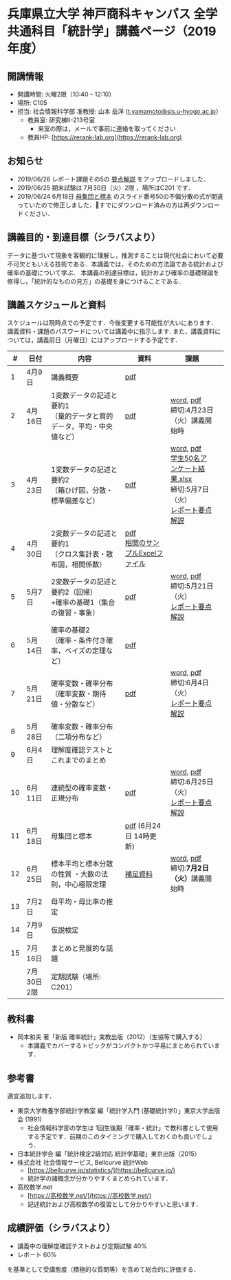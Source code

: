 # 兵庫県立大学 神戸商科キャンパス 全学共通科目「統計学」講義ページ（2019年度）


## 開講情報
- 開講時間: 火曜2限（10:40 – 12:10）
- 場所: C105
- 担当: 社会情報科学部 准教授: 山本 岳洋 (t.yamamoto@sis.u-hyogo.ac.jp）
  - 教員室: 研究棟II-213号室
     - 来室の際は，メールで事前に連絡を取ってください
  - 教員HP: [https://rerank-lab.org](https://rerank-lab.org)

## お知らせ
<!-- - 2019/07/02 本日の演習は[こちら](https://forms.gle/9eDhyVwzkkYpxcJk6) -->
- 2019/06/26 レポート課題その5の [要点解説](assignments/assignment20190611_answer.pdf) をアップロードしました．
- 2019/06/25 期末試験は 7月30日（火）2限 ，場所はC201 です．
- 2019/06/24 6月18日 [母集団と標本](assignments/assignment2190618.pdf) のスライド番号50の不偏分散の式が間違っていたので修正しました．すでにダウンロード済みの方は再ダウンロードください．

## 講義目的・到達目標（シラバスより）
データに基づいて現象を客観的に理解し，推測することは現代社会において必要不可欠ともいえる技術である．本講義では，そのための方法論である統計および確率の基礎について学ぶ． 本講義の到達目標は，統計および確率の基礎理論を修得し，「統計的なものの見方」の基礎を身につけることである．


## 講義スケジュールと資料
スケジュールは現時点での予定です．今後変更する可能性が大いにあります．
講義資料・課題のパスワードについては講義中に指示します.
また，講義資料については，講義前日（月曜日）にはアップロードする予定です．

| #   | 日付        | 内容                                                                     | 資料                                                                                              | 課題                                                                                                                                                                                                                                |     |
| --- | ----------- | ------------------------------------------------------------------------ | ------------------------------------------------------------------------------------------------- | ----------------------------------------------------------------------------------------------------------------------------------------------------------------------------------------------------------------------------------- | --- |
| 1   | 4月9日      | 講義概要                                                                 | [pdf](lectures/h31statistics20190409.pdf)                                                         |                                                                                                                                                                                                                                     |     |
| 2   | 4月16日     | 1変数データの記述と要約1<br>（量的データと質的データ，平均・中央値など） | [pdf](lectures/h31statistics20190416.pdf)                                                         | [word](assignments/assignment20190416.docx), [pdf](assignments/assignment20190416.pdf)<br>締切:4月23日（火）講義開始時                                                                                                              |     |
| 3   | 4月23日     | 1変数データの記述と要約2<br>（箱ひげ図，分散・標準偏差など）             | [pdf](lectures/h31statistics20190423.pdf)                                                         | [word](assignments/assignment20190423.docx), [pdf](assignments/assignment20190423.pdf)<br>[学生50名アンケート結果.xlsx](data/Students50.xlsx)<br>締切:5月7日（火）<br>[レポート要点解説](assignments/assignment20190423_answer.pdf) |     |
| 4   | 4月30日     | 2変数データの記述と要約1<br>（クロス集計表・散布図，相関係数）           | [pdf](lectures/h31statistics20190430.pdf)<br>[相関のサンプルExcelファイル](data/Correlation.xlsx) |                                                                                                                                                                                                                                     |     |
| 5   | 5月7日      | 2変数データの記述と要約2（回帰）<br>+確率の基礎1（集合の復習・事象）     | [pdf](lectures/h31statistics20190507.pdf)                                                         | [word](assignments/assignment20190507.docx), [pdf](assignments/assignment20190507.pdf)<br>締切:5月21日（火）<br>[レポート要点解説](assignments/assignment20190507_answer.pdf)                                                       |     |
| 6   | 5月14日     | 確率の基礎2<br>（確率・条件付き確率，ベイズの定理など）                  | [pdf](lectures/h31statistics20190514.pdf)                                                         |                                                                                                                                                                                                                                     |     |
| 7   | 5月21日     | 確率変数・確率分布（確率変数・期待値・分散など）                         | [pdf](lectures/h31statistics20190521.pdf)                                                         | [word](assignments/assignment20190521.docx), [pdf](assignments/assignment20190521.pdf)<br>締切:6月4日（火） <br> [レポート要点解説](assignments/assignment20190521_answer.pdf)                                                      |     |
| 8   | 5月28日     | 確率変数・確率分布（二項分布など）                                       |                                                                                                   |                                                                                                                                                                                                                                     |     |
| 9   | 6月4日      | 理解度確認テストとこれまでのまとめ                                       |                                                                                                   |                                                                                                                                                                                                                                     |     |
| 10  | 6月11日     | 連続型の確率変数・正規分布                                               | [pdf](lectures/h31statistics20190611.pdf)                                                         | [word](assignments/assignment20190611.docx), [pdf](assignments/assignment20190611.pdf)<br>締切:6月25日（火） <br>[レポート要点解説](assignments/assignment20190611_answer.pdf)                                                      |     |
| 11  | 6月18日     | 母集団と標本                                                             | [pdf](lectures/h31statistics20190618.pdf)    (6月24日 14時更新)                                   |                                                                                                                                                                                                                                     |     |
| 12  | 6月25日     | 標本平均と標本分散の性質                    ・大数の法則，中心極限定理   | [補足資料](lectures/supplement20190625.pdf)                                                       | [word](assignments/assignment20190625.docx), [pdf](assignments/assignment20190625.pdf)<br>締切:<strong>7月2日（火）</strong>講義開始時                                                                                              |     |
| 13  | 7月2日      | 母平均・母比率の推定                                                     |                                                                                                   |                                                                                                                                                                                                                                     |     |
| 14  | 7月9日      | 仮説検定                                                                 |                                                                                                   |                                                                                                                                                                                                                                     |     |
| 15  | 7月16日     | まとめと発展的な話題                                                     |                                                                                                   |                                                                                                                                                                                                                                     |     |
|     | 7月30日 2限 | 定期試験（場所: C201）                                                   |                                                                                                   |                                                                                                                                                                                                                                     |     |


## 教科書
- 岡本和夫 著「新版 確率統計」実教出版（2012）（生協等で購入する）
  - 本講義でカバーするトピックがコンパクトかつ平易にまとめられています．

## 参考書
適宜追加します．

- 東京大学教養学部統計学教室 編「統計学入門 (基礎統計学Ⅰ）」東京大学出版会 (1991)
  - 社会情報科学部の学生は 1回生後期「確率・統計」で教科書として使用する予定です．前期のこのタイミングで購入しておくのも良いでしょう．
- 日本統計学会 編「統計検定2級対応 統計学基礎」東京出版（2015）
- 株式会社 社会情報サービス, Bellcurve 統計Web
  - [https://bellcurve.jp/statistics/](https://bellcurve.jp/)
  - 統計学の諸概念が分かりやすくまとめられています．
- 高校数学.net
  - [https://高校数学.net/](https://高校数学.net/)
  - 記述統計および高校数学の復習として分かりやすいと思います．


## 成績評価（シラバスより）
- 講義中の理解度確認テストおよび定期試験 40%
- レポート 60%

を基準として受講態度（積極的な質問等）を含めて総合的に評価する．
